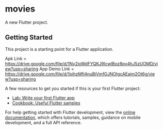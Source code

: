 # movies

A new Flutter project.

## Getting Started

This project is a starting point for a Flutter application.

Apk Link = https://drive.google.com/file/d/1Ny2ioWdFYQKJ9IcwlBoz8pv4hJ5zUOMD/view?usp=sharing
App Demo Link = https://drive.google.com/file/d/1pihzMfi4nuBjVmfGJNOIgcAEajm2Ot6g/view?usp=sharing

A few resources to get you started if this is your first Flutter project:

- [Lab: Write your first Flutter app](https://docs.flutter.dev/get-started/codelab)
- [Cookbook: Useful Flutter samples](https://docs.flutter.dev/cookbook)

For help getting started with Flutter development, view the
[online documentation](https://docs.flutter.dev/), which offers tutorials,
samples, guidance on mobile development, and a full API reference.
